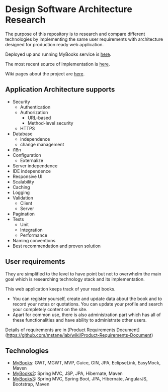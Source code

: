 # Design Software Architecture Research #


The purpose of this repository is to research and compare different technologies by implementing the same user requirements with architecture designed for production ready web application.

Deployed up and running MyBooks service is [here](https://mybookscloud.herokuapp.com/).

The most recent source of implementation is [here](https://github.com/mstane/software-architecture-lab/tree/master/mybooks3).

Wiki pages about the project are [here](https://github.com/mstane/software-architecture-lab/wiki).

## Application Architecture supports ##

 - Security
   - Authentication
   - Authorization
     - URL-based
     - Method-level security
   - HTTPS
 - Database 
   - independence
   - change management
 - i18n
 - Configuration
   - Externalize
 - Server independence
 - IDE independence
 - Responsive UI
 - Scalability
 - Caching
 - Logging
 - Validation
   - Client
   - Server
 - Pagination
 - Tests
   - Unit
   - Integration
   - Performance
 - Naming conventions
 - Best recommendation and proven solution


## User requirements ##
 
They are simplified to the level to have point but not to overwhelm the main goal which is researching technology stack and its implementation.

This web application keeps track of your read books. 
 - You can register yourself, create and update data about the book and to record your notes or quotations. You can update your profile and search your completely content on the site.
 - Apart for common use, there is also administration part which has all of these functionalities and have ability to administrate other users.

Details of requirements are in [Product Requirements Document] (https://github.com/mstane/lab/wiki/Product-Requirements-Document)

## Technologies ##

 - [MyBooks](https://github.com/mstane/software-architecture-lab/tree/master/mybooks): GWT, MGWT, MVP, Guice, GIN, JPA, EclipseLink, EasyMock, Maven
 - [MyBooks2](https://github.com/mstane/software-architecture-lab/tree/master/mybooks2): Spring MVC, JSP, JPA, Hibernate, Maven
 - [MyBooks3](https://github.com/mstane/software-architecture-lab/tree/master/mybooks3): Spring MVC, Spring Boot, JPA, Hibernate, AngularJS, Bootstrap, Maven


 